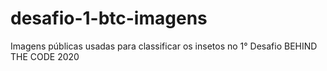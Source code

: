 # desafio-1-btc-imagens
Imagens públicas usadas para classificar os insetos no 1° Desafio BEHIND THE CODE 2020
